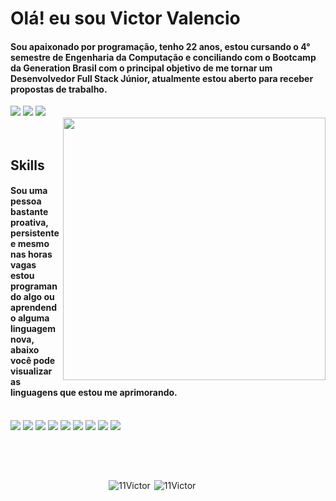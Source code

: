 # Olá! eu sou Victor Valencio

#### Sou apaixonado por programação, tenho 22 anos, estou cursando o 4° semestre de Engenharia da Computação e conciliando com o Bootcamp da Generation Brasil com o principal objetivo de me tornar um Desenvolvedor Full Stack Júnior, atualmente estou aberto para receber propostas de trabalho.
<div>
  <a href="https://www.linkedin.com/in/victor-valencio-854012209/" target="_blank"><img src="https://img.shields.io/badge/-LinkedIn-%230077B5?style=for-the-badge&logo=linkedin&logoColor=white" target="_blank"></a>
  <a href="https://instagram.com/valencio_m" target="_blank"><img src="https://img.shields.io/badge/-Instagram-%23E4405F?style=for-the-badge&logo=instagram&logoColor=white" target="_blank"></a> 
  <a href = "mailto:victor.arquivos09@gmail.com"><img src="https://img.shields.io/badge/-Gmail-%23333?style=for-the-badge&logo=gmail&logoColor=white" target="_blank"></a>
</div>
<img align="right" width="420" height="420" src="https://i.imgur.com/K5gbbpZ.png">
<br><br>

 ## Skills
 
#### Sou uma pessoa bastante proativa, persistente e mesmo nas horas vagas estou programando algo ou aprendendo alguma linguagem nova, abaixo você pode visualizar as linguagens que estou me aprimorando.
<div>
  
<div style="display: inline_block"><br>
        <img src="https://img.shields.io/badge/Java-ED8B00?style=for-the-badge&logo=java&logoColor=white">
        <img src="https://img.shields.io/badge/Spring-6DB33F?style=for-the-badge&logo=spring&logoColor=white">
        <img src="https://img.shields.io/badge/MySQL-00000F?style=for-the-badge&logo=mysql&logoColor=white">
        <img src="https://img.shields.io/badge/HTML5-E34F26?style=for-the-badge&logo=html5&logoColor=white">
        <img src="https://img.shields.io/badge/CSS3-1572B6?style=for-the-badge&logo=css3&logoColor=white">
        <img src="https://img.shields.io/badge/Bootstrap-563D7C?style=for-the-badge&logo=bootstrap&logoColor=white">
        <img src="https://img.shields.io/badge/JavaScript-F7DF1E?style=for-the-badge&logo=javascript&logoColor=black">
        <img src="https://img.shields.io/badge/Angular-DD0031?style=for-the-badge&logo=angular&logoColor=white">
        <img src="https://img.shields.io/badge/Python-14354C?style=for-the-badge&logo=python&logoColor=white"><br><br><br>
</div>
  
##  
  
<div style="display: flex; flex-direction:column; align-items: center; justify-content: center; width: 90%" >
<p><img align="left" src="https://github-readme-stats.vercel.app/api?username=11Victor&show_icons=true&locale=en&theme=dark" alt="11Victor">
  <img align="right" src="https://github-readme-stats.vercel.app/api/top-langs?username=11Victor&show_icons=true&locale=en&theme=dark" alt="11Victor" /></p>
<p></p><br>
</div>
 
  

  
